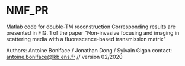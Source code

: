 # NMF_PR

Matlab code for double-TM reconstruction
Corresponding results are presented in FIG. 1 of the paper "Non-invasive focusing and imaging in scattering media with a fluorescence-based transmission matrix"

Authors: Antoine Boniface / Jonathan Dong / Sylvain Gigan 
contact: antoine.boniface@lkb.ens.fr   //  version 02/2020
